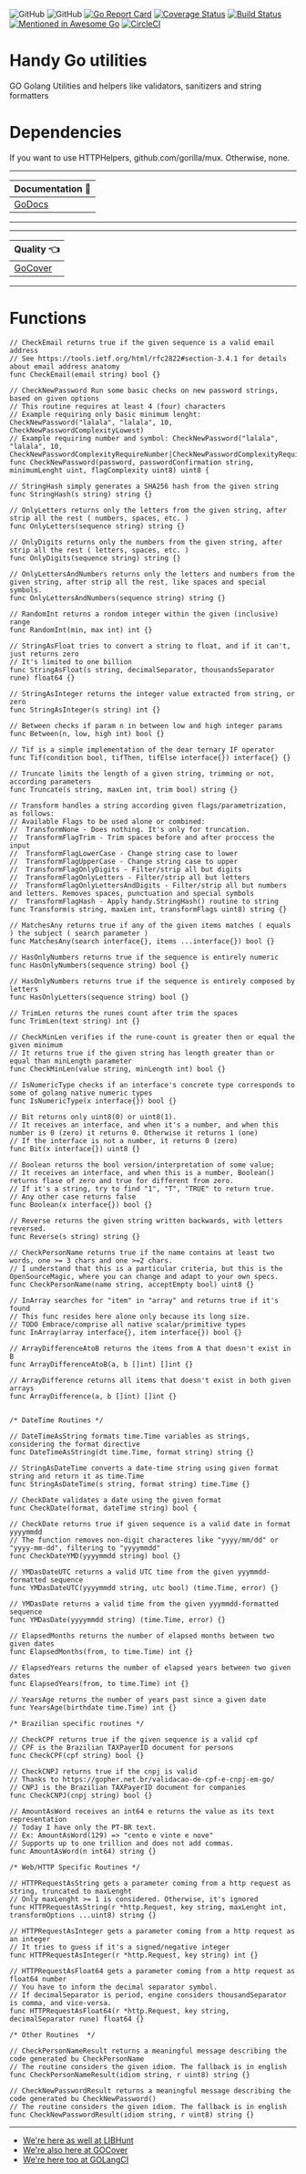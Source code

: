 ![GitHub](https://img.shields.io/github/license/mashape/apistatus.svg) ![GitHub](https://img.shields.io/badge/goDoc-Yes!-blue.svg) 
[![Go Report Card](https://goreportcard.com/badge/github.com/miguelpragier/handy?update)](https://goreportcard.com/report/github.com/miguelpragier/handy) 
[![Coverage Status](https://img.shields.io/badge/coverage-86.8%25-green.svg?style=flat)](https://gocover.io/github.com/miguelpragier/handy?version=1.10.x) [![Build Status](https://travis-ci.org/miguelpragier/handy.svg?branch=master)](https://travis-ci.org/miguelpragier/handy) [![Mentioned in Awesome Go](https://awesome.re/mentioned-badge.svg)](https://github.com/avelino/awesome-go)
[![CircleCI](https://circleci.com/gh/miguelpragier/handy/tree/master.svg?style=svg)](https://circleci.com/gh/miguelpragier/handy/tree/master)

# Handy Go utilities
GO Golang Utilities and helpers like validators, sanitizers and string formatters


# Dependencies
If you want to use HTTPHelpers, github.com/gorilla/mux. Otherwise, none.

___
Documentation :green_book:|
--------------------------|
[GoDocs](https://godoc.org/github.com/miguelpragier/handy)|
___

___
Quality :point_left:      |
--------------------------|
[GoCover](https://gocover.io/github.com/miguelpragier/handy)|
___


# Functions
```golang
// CheckEmail returns true if the given sequence is a valid email address
// See https://tools.ietf.org/html/rfc2822#section-3.4.1 for details about email address anatomy
func CheckEmail(email string) bool {}

// CheckNewPassword Run some basic checks on new password strings, based on given options
// This routine requires at least 4 (four) characters
// Example requiring only basic minimum lenght: CheckNewPassword("lalala", "lalala", 10, CheckNewPasswordComplexityLowest)
// Example requiring number and symbol: CheckNewPassword("lalala", "lalala", 10, CheckNewPasswordComplexityRequireNumber|CheckNewPasswordComplexityRequireSymbol)
func CheckNewPassword(password, passwordConfirmation string, minimumLenght uint, flagComplexity uint8) uint8 {

// StringHash simply generates a SHA256 hash from the given string
func StringHash(s string) string {}

// OnlyLetters returns only the letters from the given string, after strip all the rest ( numbers, spaces, etc. )
func OnlyLetters(sequence string) string {}

// OnlyDigits returns only the numbers from the given string, after strip all the rest ( letters, spaces, etc. )
func OnlyDigits(sequence string) string {}

// OnlyLettersAndNumbers returns only the letters and numbers from the given string, after strip all the rest, like spaces and special symbols.
func OnlyLettersAndNumbers(sequence string) string {}

// RandomInt returns a rondom integer within the given (inclusive) range
func RandomInt(min, max int) int {}

// StringAsFloat tries to convert a string to float, and if it can't, just returns zero
// It's limited to one billion
func StringAsFloat(s string, decimalSeparator, thousandsSeparator rune) float64 {}

// StringAsInteger returns the integer value extracted from string, or zero
func StringAsInteger(s string) int {}

// Between checks if param n in between low and high integer params
func Between(n, low, high int) bool {}

// Tif is a simple implementation of the dear ternary IF operator
func Tif(condition bool, tifThen, tifElse interface{}) interface{} {}

// Truncate limits the length of a given string, trimming or not, according parameters
func Truncate(s string, maxLen int, trim bool) string {}

// Transform handles a string according given flags/parametrization, as follows:
// Available Flags to be used alone or combined:
//	TransformNone - Does nothing. It's only for truncation.
//	TransformFlagTrim - Trim spaces before and after proccess the input
//	TransformFlagLowerCase - Change string case to lower
//	TransformFlagUpperCase - Change string case to upper
//	TransformFlagOnlyDigits - Filter/strip all but digits
//	TransformFlagOnlyLetters - Filter/strip all but letters
//	TransformFlagOnlyLettersAndDigits - Filter/strip all but numbers and letters. Removes spaces, punctuation and special symbols
// 	TransformFlagHash - Apply handy.StringHash() routine to string
func Transform(s string, maxLen int, transformFlags uint8) string {}

// MatchesAny returns true if any of the given items matches ( equals ) the subject ( search parameter )
func MatchesAny(search interface{}, items ...interface{}) bool {}

// HasOnlyNumbers returns true if the sequence is entirely numeric
func HasOnlyNumbers(sequence string) bool {}

// HasOnlyNumbers returns true if the sequence is entirely composed by letters
func HasOnlyLetters(sequence string) bool {}

// TrimLen returns the runes count after trim the spaces
func TrimLen(text string) int {}

// CheckMinLen verifies if the rune-count is greater then or equal the given minimum
// It returns true if the given string has length greater than or equal than minLength parameter
func CheckMinLen(value string, minLength int) bool {}

// IsNumericType checks if an interface's concrete type corresponds to some of golang native numeric types
func IsNumericType(x interface{}) bool {}

// Bit returns only uint8(0) or uint8(1).
// It receives an interface, and when it's a number, and when this number is 0 (zero) it returns 0. Otherwise it returns 1 (one)
// If the interface is not a number, it returns 0 (zero)
func Bit(x interface{}) uint8 {}

// Boolean returns the bool version/interpretation of some value;
// It receives an interface, and when this is a number, Boolean() returns flase of zero and true for different from zero.
// If it's a string, try to find "1", "T", "TRUE" to return true.
// Any other case returns false
func Boolean(x interface{}) bool {}

// Reverse returns the given string written backwards, with letters reversed.
func Reverse(s string) string {}

// CheckPersonName returns true if the name contains at least two words, one >= 3 chars and one >=2 chars.
// I understand that this is a particular criteria, but this is the OpenSourceMagic, where you can change and adapt to your own specs.
func CheckPersonName(name string, acceptEmpty bool) uint8 {}

// InArray searches for "item" in "array" and returns true if it's found
// This func resides here alone only because its long size.
// TODO Embrace/comprise all native scalar/primitive types
func InArray(array interface{}, item interface{}) bool {}

// ArrayDifferenceAtoB returns the items from A that doesn't exist in B
func ArrayDifferenceAtoB(a, b []int) []int {}

// ArrayDifference returns all items that doesn't exist in both given arrays
func ArrayDifference(a, b []int) []int {}


/* DateTime Routines */

// DateTimeAsString formats time.Time variables as strings, considering the format directive
func DateTimeAsString(dt time.Time, format string) string {}

// StringAsDateTime converts a date-time string using given format string and return it as time.Time
func StringAsDateTime(s string, format string) time.Time {}

// CheckDate validates a date using the given format
func CheckDate(format, dateTime string) bool {

// CheckDate returns true if given sequence is a valid date in format yyyymmdd
// The function removes non-digit characteres like "yyyy/mm/dd" or "yyyy-mm-dd", filtering to "yyyymmdd"
func CheckDateYMD(yyyymmdd string) bool {}

// YMDasDateUTC returns a valid UTC time from the given yyymmdd-formatted sequence
func YMDasDateUTC(yyyymmdd string, utc bool) (time.Time, error) {}

// YMDasDate returns a valid time from the given yyymmdd-formatted sequence
func YMDasDate(yyyymmdd string) (time.Time, error) {}

// ElapsedMonths returns the number of elapsed months between two given dates
func ElapsedMonths(from, to time.Time) int {}

// ElapsedYears returns the number of elapsed years between two given dates
func ElapsedYears(from, to time.Time) int {}

// YearsAge returns the number of years past since a given date
func YearsAge(birthdate time.Time) int {}

/* Brazilian specific routines */

// CheckCPF returns true if the given sequence is a valid cpf
// CPF is the Brazilian TAXPayerID document for persons
func CheckCPF(cpf string) bool {}

// CheckCNPJ returns true if the cnpj is valid
// Thanks to https://gopher.net.br/validacao-de-cpf-e-cnpj-em-go/
// CNPJ is the Brazilian TAXPayerID document for companies
func CheckCNPJ(cnpj string) bool {}

// AmountAsWord receives an int64 e returns the value as its text representation
// Today I have only the PT-BR text.
// Ex: AmountAsWord(129) => "cento e vinte e nove"
// Supports up to one trillion and does not add commas.
func AmountAsWord(n int64) string {}

/* Web/HTTP Specific Routines */

// HTTPRequestAsString gets a parameter coming from a http request as string, truncated to maxLenght
// Only maxLenght >= 1 is considered. Otherwise, it's ignored
func HTTPRequestAsString(r *http.Request, key string, maxLenght int, transformOptions ...uint8) string {}

// HTTPRequestAsInteger gets a parameter coming from a http request as an integer
// It tries to guess if it's a signed/negative integer
func HTTPRequestAsInteger(r *http.Request, key string) int {}

// HTTPRequestAsFloat64 gets a parameter coming from a http request as float64 number
// You have to inform the decimal separator symbol.
// If decimalSeparator is period, engine considers thousandSeparator is comma, and vice-versa.
func HTTPRequestAsFloat64(r *http.Request, key string, decimalSeparator rune) float64 {}

/* Other Routines  */

// CheckPersonNameResult returns a meaningful message describing the code generated bu CheckPersonName
// The routine considers the given idiom. The fallback is in english
func CheckPersonNameResult(idiom string, r uint8) string {}

// CheckNewPasswordResult returns a meaningful message describing the code generated bu CheckNewPassword()
// The routine considers the given idiom. The fallback is in english
func CheckNewPasswordResult(idiom string, r uint8) string {}

```
---

- [We're here as well at LIBHunt](https://go.libhunt.com/handy-alternatives)
- [We're also here at GOCover](https://gocover.io/github.com/miguelpragier/handy)
- [We're here too at GOLangCI](https://golangci.com/r/github.com/miguelpragier/handy)

